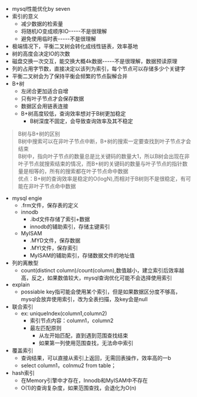 * mysql性能优化by seven
* 索引的意义
    * 减少数据的检索量
    * 将随机IO变成顺序IO-----不是很理解
    * 避免使用临时表-----不是很理解
* 极端情况下，平衡二叉树会转化成线性链表，效率基地
* 树的高度会决定IO的次数
* 磁盘交换一次交互，能交换大概4k数据-----不是很理解，数据预读原理
* 列的占用字节数，直接决定以该列为索引，每个节点可以存储多少个关键字
* 平衡二叉树会为了保持平衡会频繁的节点裂解合并
* B+树
    * 左闭合更加适合自增
    * 只有叶子节点才会保存数据
    * 数据区会用链表连接
    * B+树高度较低，查询效率想对于B树更加稳定
        * B树深度不固定，会导致查询效率及其不稳定
> B树与B+树的区别  
B树中搜索可以在非叶子节点中断，B+树的搜索一定要查找到叶子节点才会结束  
B树中，指向叶子节点的数量总是比关键码的数量大1，所以B树会出现在非叶子节点就搜索结束的情况，而B+树的关键码的数量与叶子节点的指针数量是相等的，所有的搜索都在叶子节点命中数据  
优点：B+树的查询效率是稳定的O(logN),而相对于B树则不是很稳定，有可能在非叶子节点命中数据

* mysql engie
    * .frm文件，保存表的定义
    * innodb
        * .ibd文件存储了索引+数据
        * innodb的辅助索引，存储主键索引
    * MyISAM
        * .MYD文件，保存数据
        * .MYI文件，保存索引
        * MyISAM的辅助索引，存储数据文件的地址值
* 列的离散型
    * count(distinct column)/count(column),数值越小，建立索引后效率越高，反之，如果数值较大，mysql查询优化可能不会选择使用索引
* explain
    * possiable key指可能会使用某个索引，但是如果数据区分度不够高，mysql会放弃使用索引，改为全表扫描，及key会是null     
* 联合索引
    * ex: uniqueIndex(column1,column2)
        * 索引节点内容：column1，column2
        * 最左匹配原则
            * 从左开始匹配，直到遇到范围查找结束
            * 如果第一列使用范围查找，无法命中索引
* 覆盖索引
    * 查询结果，可以直接从索引上返回，无需回表操作，效率高的一b
    * select column1，colnmu2 from table；
* hash索引
    * 在Memory引擎中才存在，Innodb和MyISAM中不存在
    * O(1)的查询复杂度，如果范围查找，会退化为O(n)

